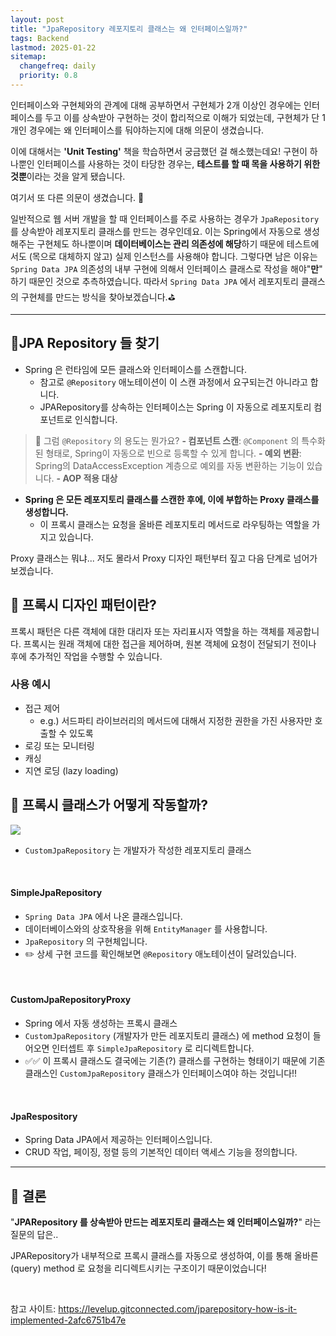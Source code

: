 ```yaml
---
layout: post
title: "JpaRepository 레포지토리 클래스는 왜 인터페이스일까?"
tags: Backend
lastmod: 2025-01-22
sitemap:
  changefreq: daily
  priority: 0.8
---
```


인터페이스와 구현체와의 관계에 대해 공부하면서 구현체가 2개 이상인 경우에는 인터페이스를 두고 이를 상속받아 구현하는 것이 합리적으로 이해가 되었는데, 구현체가 단 1개인 경우에는 왜 인터페이스를 둬야하는지에 대해 의문이 생겼습니다.

이에 대해서는 **'Unit Testing'** 책을 학습하면서 궁금했던 걸 해소했는데요! 구현이 하나뿐인 인터페이스를 사용하는 것이 타당한 경우는, **테스트를 할 때 목을 사용하기 위한 것뿐**이라는 것을 알게 됐습니다.

여기서 또 다른 의문이 생겼습니다. 🤨

일반적으로 웹 서버 개발을 할 때 인터페이스를 주로 사용하는 경우가 `JpaRepository`를 상속받아 레포지토리 클래스를 만드는 경우인데요. 이는 Spring에서 자동으로 생성해주는 구현체도 하나뿐이며 **데이터베이스는 관리 의존성에 해당**하기 때문에 테스트에서도 (목으로 대체하지 않고) 실제 인스턴스를 사용해야 합니다. 그렇다면 남은 이유는 `Spring Data JPA` 의존성의 내부 구현에 의해서 인터페이스 클래스로 작성을 해야"**만**" 하기 때문인 것으로 추측하였습니다. 따라서 `Spring Data JPA` 에서 레포지토리 클래스의 구현체를 만드는 방식을 찾아보겠습니다.⛳️

---

## 🌳JPA Repository 들 찾기

- Spring 은 런타임에 모든 클래스와 인터페이스를 스캔합니다.
  - 참고로 `@Repository` 애노테이션이 이 스캔 과정에서 요구되는건 아니라고 합니다.
  - JPARepository를 상속하는 인터페이스는 Spring 이 자동으로 레포지토리 컴포넌트로 인식합니다.

> 🧩 그럼 `@Repository` 의 용도는 뭔가요?
> **- 컴포넌트 스캔**: `@Component` 의 특수화된 형태로, Spring이 자동으로 빈으로 등록할 수 있게 합니다.
> **- 예외 변환**: Spring의 DataAccessException 계층으로 예외를 자동 변환하는 기능이 있습니다.
> **- AOP 적용 대상**

- **Spring 은 모든 레포지토리 클래스를 스캔한 후에, 이에 부합하는 Proxy 클래스를 생성합니다.**
  - 이 프록시 클래스는 요청을 올바른 레포지토리 메서드로 라우팅하는 역할을 가지고 있습니다.

Proxy 클래스는 뭐냐... 저도 몰라서 Proxy 디자인 패턴부터 짚고 다음 단계로 넘어가보겠습니다.

## 🌳 프록시 디자인 패턴이란?

프록시 패턴은 다른 객체에 대한 대리자 또는 자리표시자 역할을 하는 객체를 제공합니다. 프록시는 원래 객체에 대한 접근을 제어하며, 원본 객체에 요청이 전달되기 전이나 후에 추가적인 작업을 수행할 수 있습니다.

### 사용 예시

- 접근 제어
  - e.g.) 서드파티 라이브러리의 메서드에 대해서 지정한 권한을 가진 사용자만 호출할 수 있도록
- 로깅 또는 모니터링
- 캐싱
- 지연 로딩 (lazy loading)

## 🌳 프록시 클래스가 어떻게 작동할까?

![](https://velog.velcdn.com/images/adorableco/post/bbcea511-de1f-48b3-825c-c33230315dd7/image.png)

- `CustomJpaRepository` 는 개발자가 작성한 레포지토리 클래스

&nbsp;

#### SimpleJpaRepository

- `Spring Data JPA` 에서 나온 클래스입니다.
- 데이터베이스와의 상호작용을 위해 `EntityManager` 를 사용합니다.
- `JpaRepository` 의 구현체입니다.
- ✏️ 상세 구현 코드를 확인해보면 `@Repository` 애노테이션이 달려있습니다.

&nbsp;

#### CustomJpaRepositoryProxy

- Spring 에서 자동 생성하는 프록시 클래스
- `CustomJpaRepository` (개발자가 만든 레포지토리 클래스) 에 method 요청이 들어오면 인터셉트 후 `SimpleJpaRepository` 로 리디렉트합니다.
- ✅✅ 이 프록시 클래스도 결국에는 기존(?) 클래스를 구현하는 형태이기 때문에 기존 클래스인 `CustomJpaRepository` 클래스가 인터페이스여야 하는 것입니다!!

&nbsp;

#### JpaRespository

- Spring Data JPA에서 제공하는 인터페이스입니다.
- CRUD 작업, 페이징, 정렬 등의 기본적인 데이터 액세스 기능을 정의합니다.

---

## 🥧 결론

"**JPARepository 를 상속받아 만드는 레포지토리 클래스는 왜 인터페이스일까?**" 라는 질문의 답은..

JPARepository가 내부적으로 프록시 클래스를 자동으로 생성하여, 이를 통해 올바른 (query) method 로 요청을 리디렉트시키는 구조이기 때문이었습니다!

&nbsp;
&nbsp;
&nbsp;
&nbsp;
&nbsp;

참고 사이트: https://levelup.gitconnected.com/jparepository-how-is-it-implemented-2afc6751b47e
